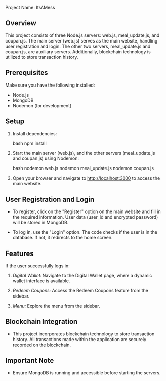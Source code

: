 Project Name: ItsAMess

## Overview

This project consists of three Node.js servers: web.js, meal_update.js, and coupan.js. The main server (web.js) serves as the main website, handling user registration and login. The other two servers, meal_update.js and coupan.js, are auxiliary servers. Additionally, blockchain technology is utilized to store transaction history.

## Prerequisites

Make sure you have the following installed:

- Node.js
- MongoDB
- Nodemon (for development)

## Setup

1. Install dependencies:

    bash
    npm install
    

2. Start the main server (web.js), and the other servers (meal_update.js and coupan.js) using Nodemon:

    bash
    nodemon web.js
    nodemon meal_update.js
    nodemon coupan.js
    

3. Open your browser and navigate to [http://localhost:3000](http://localhost:3000) to access the main website.

## User Registration and Login

- To register, click on the "Register" option on the main website and fill in the required information. User data (user_id and encrypted password) will be stored in MongoDB.

- To log in, use the "Login" option. The code checks if the user is in the database. If not, it redirects to the home screen.

## Features

If the user successfully logs in:

1. *Digital Wallet:* Navigate to the Digital Wallet page, where a dynamic wallet interface is available.

2. *Redeem Coupons:* Access the Redeem Coupons feature from the sidebar.

3. *Menu:* Explore the menu from the sidebar.

## Blockchain Integration

- This project incorporates blockchain technology to store transaction history. All transactions made within the application are securely recorded on the blockchain.

## Important Note

- Ensure MongoDB is running and accessible before starting the servers.
